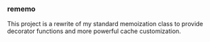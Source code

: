 ### rememo

This project is a rewrite of my standard memoization class to provide decorator functions and more powerful cache customization.
